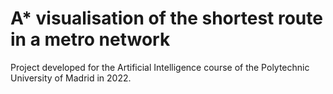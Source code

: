 # A* visualisation of the shortest route in a metro network

Project developed for the Artificial Intelligence course of the Polytechnic University of Madrid in 2022.

